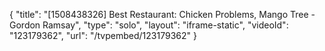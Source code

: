 {
    "title": "[1508438326] Best Restaurant: Chicken Problems, Mango Tree - Gordon Ramsay",
    "type": "solo",
    "layout": "iframe-static",
    "videoId": "123179362",
    "url": "\/tvpembed\/123179362"
}